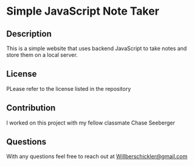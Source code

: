 # Simple JavaScript Note Taker 

## Description

This is a simple website that uses backend JavaScript to take notes and store them on a local server. 

## License 

PLease refer to the license listed in the repository 

## Contribution 

I worked on this project with my fellow classmate Chase Seeberger 

## Questions 

With any questions feel free to reach out at Willberschickler@gmail.com